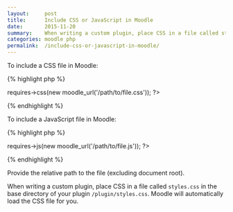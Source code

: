 ```yaml
---
layout:     post
title:      Include CSS or JavaScript in Moodle
date:       2015-11-20
summary:    When writing a custom plugin, place CSS in a file called styles.css in the base directory of your plugin /plugin/styles.css. Moodle will automatically load the CSS file for you.
categories: moodle php
permalink:  /include-css-or-javascript-in-moodle/
---
```


To include a CSS file in Moodle:

{% highlight php %}
<?php $PAGE->requires->css(new moodle_url('/path/to/file.css')); ?>
{% endhighlight %}

To include a JavaScript file in Moodle:

{% highlight php %}
<?php $PAGE->requires->js(new moodle_url('/path/to/file.js')); ?>
{% endhighlight %}

Provide the relative path to the file (excluding document root).

When writing a custom plugin, place CSS in a file called `styles.css` in the base directory of your plugin `/plugin/styles.css`. Moodle will automatically load the CSS file for you.

